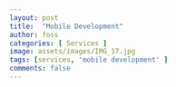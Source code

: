 ```yaml
---
layout: post
title:  "Mobile Development"
author: foss
categories: [ Services ]
image: assets/images/IMG_17.jpg
tags: [services, 'mobile development' ]
comments: false
---
```


